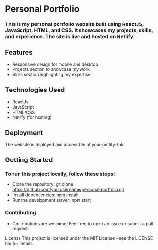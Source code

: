 # Personal Portfolio


### This is my personal portfolio website built using ReactJS, JavaScript, HTML, and CSS. It showcases my projects, skills, and experience. The site is live and hosted on Netlify.

## Features
* Responsive design for mobile and desktop
* Projects section to showcase my work
* Skills section highlighting my expertise
  
## Technologies Used
* ReactJs
* JavaScript
* HTML/CSS
* Netlify (for hosting)
  
## Deployment
The website is deployed and accessible at your-netlify-link.

## Getting Started
### To run this project locally, follow these steps:

* Clone the repository: git clone https://github.com/yourusername/personal-portfolio.git
* Install dependencies: npm install
* Run the development server: npm start
  
### Contributing
* Contributions are welcome! Feel free to open an issue or submit a pull request.

License
This project is licensed under the MIT License - see the LICENSE file for details.
